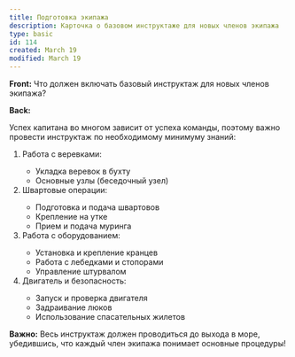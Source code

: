```yaml
---
title: Подготовка экипажа
description: Карточка о базовом инструктаже для новых членов экипажа
type: basic
id: 114
created: March 19
modified: March 19
---
```


**Front:**
Что должен включать базовый инструктаж для новых членов экипажа?

**Back:**
<p>Успех капитана во многом зависит от успеха команды, поэтому важно провести инструктаж по необходимому минимуму знаний:</p>

<ol>
  <li>Работа с веревками:</li>
    <ul>
      <li>Укладка веревок в бухту</li>
      <li>Основные узлы (беседочный узел)</li>
    </ul>

  <li>Швартовые операции:</li>
    <ul>
      <li>Подготовка и подача швартовов</li>
      <li>Крепление на утке</li>
      <li>Прием и подача муринга</li>
    </ul>

  <li>Работа с оборудованием:</li>
    <ul>
      <li>Установка и крепление кранцев</li>
      <li>Работа с лебедками и стопорами</li>
      <li>Управление штурвалом</li>
    </ul>

  <li>Двигатель и безопасность:</li>
    <ul>
      <li>Запуск и проверка двигателя</li>
      <li>Задраивание люков</li>
      <li>Использование спасательных жилетов</li>
    </ul>
</ol>

<p><strong>Важно:</strong> Весь инструктаж должен проводиться до выхода в море, убедившись, что каждый член экипажа понимает основные процедуры!</p>
